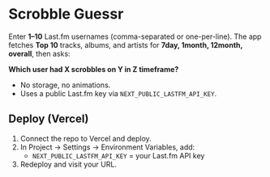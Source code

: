 # Scrobble Guessr

Enter **1–10** Last.fm usernames (comma-separated or one-per-line). The app fetches **Top 10** tracks, albums, and artists for **7day, 1month, 12month, overall**, then asks:

**Which user had X scrobbles on Y in Z timeframe?**

- No storage, no animations.
- Uses a public Last.fm key via `NEXT_PUBLIC_LASTFM_API_KEY`.

## Deploy (Vercel)
1) Connect the repo to Vercel and deploy.
2) In Project → Settings → Environment Variables, add:
   - `NEXT_PUBLIC_LASTFM_API_KEY` = your Last.fm API key
3) Redeploy and visit your URL.
